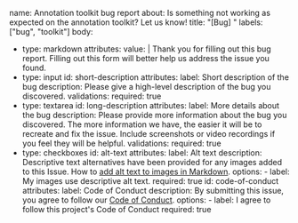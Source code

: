 name: Annotation toolkit bug report
about: Is something not working as expected on the annotation toolkit? Let us know!
title: "[Bug] "
labels: ["bug", "toolkit"]
body:
  - type: markdown
    attributes:
      value: |
        Thank you for filling out this bug report. Filling out this form will better help us address the issue you found.
  - type: input
    id: short-description
    attributes:
      label: Short description of the bug
      description: Please give a high-level description of the bug you discovered.
    validations:
      required: true
  - type: textarea
    id: long-description
    attributes:
      label: More details about the bug
      description: Please provide more information about the bug you discovered. The more information we have, the easier it will be to recreate and fix the issue. Include screenshots or video recordings if you feel they will be helpful.
    validations:
      required: true
  - type: checkboxes
    id: alt-text
    attributes:
      label: Alt text
      description: Descriptive text alternatives have been provided for any images added to this Issue. How to [add alt text to images in Markdown](https://docs.github.com/en/get-started/writing-on-github/getting-started-with-writing-and-formatting-on-github/basic-writing-and-formatting-syntax#images).
      options:
        - label: My images use descriptive alt text.
          required: true
    id: code-of-conduct
    attributes:
      label: Code of Conduct
      description: By submitting this issue, you agree to follow our [Code of Conduct](https://github.com/github/annotation-toolkit/blob/main/CODE_OF_CONDUCT.md).
      options:
        - label: I agree to follow this project's Code of Conduct
          required: true